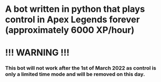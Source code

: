 # A bot written in python that plays control in Apex Legends forever (approximately 6000 XP/hour)


# !!! WARNING !!!

### This bot will not work after the 1st of March 2022 as control is only a limited time mode and will be removed on this day.
